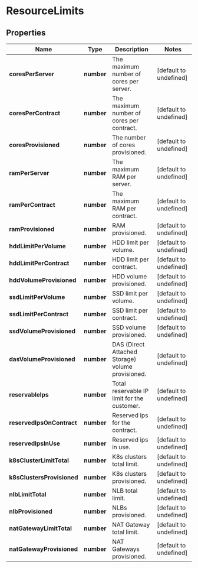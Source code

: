 # ResourceLimits

## Properties
| Name | Type | Description | Notes |
| ------------ | ------------- | ------------- | ------------- |
| **coresPerServer** | **number** | The maximum number of cores per server. | [default to undefined] |
| **coresPerContract** | **number** | The maximum number of cores per contract. | [default to undefined] |
| **coresProvisioned** | **number** | The number of cores provisioned. | [default to undefined] |
| **ramPerServer** | **number** | The maximum RAM per server. | [default to undefined] |
| **ramPerContract** | **number** | The maximum RAM per contract. | [default to undefined] |
| **ramProvisioned** | **number** | RAM provisioned. | [default to undefined] |
| **hddLimitPerVolume** | **number** | HDD limit per volume. | [default to undefined] |
| **hddLimitPerContract** | **number** | HDD limit per contract. | [default to undefined] |
| **hddVolumeProvisioned** | **number** | HDD volume provisioned. | [default to undefined] |
| **ssdLimitPerVolume** | **number** | SSD limit per volume. | [default to undefined] |
| **ssdLimitPerContract** | **number** | SSD limit per contract. | [default to undefined] |
| **ssdVolumeProvisioned** | **number** | SSD volume provisioned. | [default to undefined] |
| **dasVolumeProvisioned** | **number** | DAS (Direct Attached Storage) volume provisioned. | [default to undefined] |
| **reservableIps** | **number** | Total reservable IP limit for the customer. | [default to undefined] |
| **reservedIpsOnContract** | **number** | Reserved ips for the contract. | [default to undefined] |
| **reservedIpsInUse** | **number** | Reserved ips in use. | [default to undefined] |
| **k8sClusterLimitTotal** | **number** | K8s clusters total limit. | [default to undefined] |
| **k8sClustersProvisioned** | **number** | K8s clusters provisioned. | [default to undefined] |
| **nlbLimitTotal** | **number** | NLB total limit. | [default to undefined] |
| **nlbProvisioned** | **number** | NLBs provisioned. | [default to undefined] |
| **natGatewayLimitTotal** | **number** | NAT Gateway total limit. | [default to undefined] |
| **natGatewayProvisioned** | **number** | NAT Gateways provisioned. | [default to undefined] |


